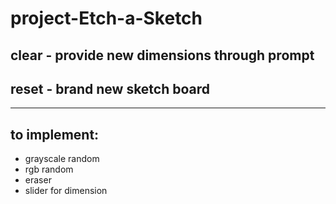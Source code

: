 # project-Etch-a-Sketch
## clear - provide new dimensions through prompt
## reset - brand new sketch board
_________________________________________________
## to implement:
- grayscale random
- rgb random
- eraser
- slider for dimension
